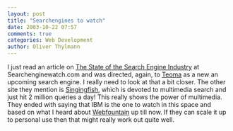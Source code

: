 ```yaml
---
layout: post
title: "Searchengines to watch"
date: 2003-10-22 07:57
comments: true
categories: Web Development
author: Oliver Thylmann
---
```



I just read an article on [The State of the Search Engine Industry](http://www.searchenginewatch.com/searchday/article.php/3095821) at Searchenginewatch.com and was directed, again, to [Teoma](http://www.teoma.com/) as a new an upcoming search engine. I really need to look at that a bit closer. The other site they mention is [Singingfish](http://www.singingfish.com/), which is devoted to multimedia search and just hit 2 million queries a day! This really shows the power of multimedia. They ended with saying that IBM is the one to watch in this space and based on what I heard about [Webfountain](http://www.ennead.de/blog/archives/000911.php) up till now. If they can scale it up to personal use then that might really work out quite well.


